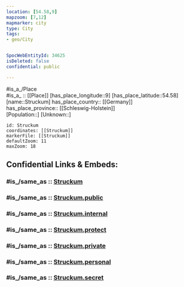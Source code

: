 ```yaml
---
location: [54.58,9] 
mapzoom: [7,12] 
mapmarker: city 
type: City
tags:
- geo/City


SpocWebEntityId: 34625
isDeleted: false
confidential: public

---
```

#is_a_/Place  
#is_a_ :: [[Place]] 
[has_place_longitude::9] 
[has_place_latitude::54.58] 
[name::Struckum] 
has_place_country:: [[Germany]]  
has_place_province:: [[Schleswig-Holstein]]  
[Population::] 
[Unknown::] 


```leaflet
id: Struckum
coordinates: [[Struckum]] 
markerFile: [[Struckum]] 
defaultZoom: 11 
maxZoom: 18
```


## Confidential Links & Embeds: 

### #is_/same_as :: [Struckum](/_Standards/Earth/Continent/Europe/Europe~Central/Germany/Germany~West/Schleswig-Holstein/counties~SH/Nordfriesland/cities~Nordfriesland/Mittleres_Nordfriesland/boroughs~Nordfriesland~Mitte/Struckum.md) 

### #is_/same_as :: [Struckum.public](/_public/Earth/Continent/Europe/Europe~Central/Germany/Germany~West/Schleswig-Holstein/counties~SH/Nordfriesland/cities~Nordfriesland/Mittleres_Nordfriesland/boroughs~Nordfriesland~Mitte/Struckum.public.md) 

### #is_/same_as :: [Struckum.internal](/_internal/Earth/Continent/Europe/Europe~Central/Germany/Germany~West/Schleswig-Holstein/counties~SH/Nordfriesland/cities~Nordfriesland/Mittleres_Nordfriesland/boroughs~Nordfriesland~Mitte/Struckum.internal.md) 

### #is_/same_as :: [Struckum.protect](/_protect/Earth/Continent/Europe/Europe~Central/Germany/Germany~West/Schleswig-Holstein/counties~SH/Nordfriesland/cities~Nordfriesland/Mittleres_Nordfriesland/boroughs~Nordfriesland~Mitte/Struckum.protect.md) 

### #is_/same_as :: [Struckum.private](/_private/Earth/Continent/Europe/Europe~Central/Germany/Germany~West/Schleswig-Holstein/counties~SH/Nordfriesland/cities~Nordfriesland/Mittleres_Nordfriesland/boroughs~Nordfriesland~Mitte/Struckum.private.md) 

### #is_/same_as :: [Struckum.personal](/_personal/Earth/Continent/Europe/Europe~Central/Germany/Germany~West/Schleswig-Holstein/counties~SH/Nordfriesland/cities~Nordfriesland/Mittleres_Nordfriesland/boroughs~Nordfriesland~Mitte/Struckum.personal.md) 

### #is_/same_as :: [Struckum.secret](/_secret/Earth/Continent/Europe/Europe~Central/Germany/Germany~West/Schleswig-Holstein/counties~SH/Nordfriesland/cities~Nordfriesland/Mittleres_Nordfriesland/boroughs~Nordfriesland~Mitte/Struckum.secret.md)

